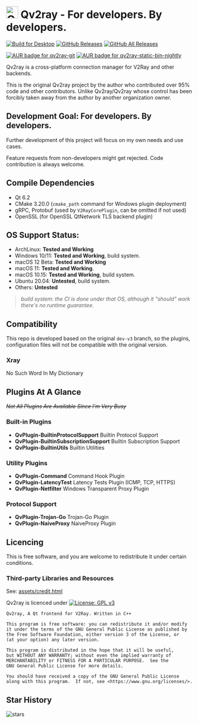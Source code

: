 # <img width="32" src="assets/icons/qv2ray.png" alt="Qv2ray"/> Qv2ray - For developers. By developers.

[![Build for Desktop](https://github.com/Shadowsocks-NET/Qv2ray/actions/workflows/build.yml/badge.svg)](https://github.com/Shadowsocks-NET/Qv2ray/actions/workflows/build.yml)
[![GitHub Releases](https://img.shields.io/github/downloads/Shadowsocks-NET/Qv2ray/latest/total?style=flat-square&logo=github)](https://github.com/Shadowsocks-NET/Qv2ray/releases)
[![GitHub All Releases](https://img.shields.io/github/downloads/Shadowsocks-NET/Qv2ray/total?label=downloads-total&logo=github&style=flat-square)](https://github.com/Shadowsocks-NET/Qv2ray/releases)

[![AUR badge for qv2ray-git](https://img.shields.io/aur/version/qv2ray-git?label=qv2ray-git)](https://aur.archlinux.org/packages/qv2ray-git/)
[![AUR badge for qv2ray-static-bin-nightly](https://img.shields.io/aur/version/qv2ray-static-bin-nightly?label=qv2ray-static-bin-nightly)](https://aur.archlinux.org/packages/qv2ray-static-bin-nightly/)

Qv2ray is a cross-platform connection manager for V2Ray and other backends.

This is the original Qv2ray project by the author who contributed over 95% code and other contributors.
Unlike Qv2ray/Qv2ray whose control has been forcibly taken away from the author by another organization owner.

## Development Goal: For developers. By developers.

Further development of this project will focus on my own needs and use cases.

Feature requests from non-developers might get rejected. Code contribution is always welcome.

## Compile Dependencies

- Qt 6.2
- CMake 3.20.0 (`cmake_path` command for Windows plugin deployment)
- gRPC, Protobuf (used by `V2RayCorePlugin`, can be omitted if not used)
- OpenSSL (for OpenSSL QtNetwork TLS backend plugin)

## OS Support Status:

- ArchLinux: **Tested and Working**
- Windows 10/11: **Tested and Working**, build system.
- macOS 12 Beta: **Tested and Working**
- macOS 11: **Tested and Working**.
- macOS 10.15: **Tested and Working**, build system.
- Ubuntu 20.04: **Untested**, build system.
- Others: **Untested**

> *build system: the CI is done under that OS, although it "should" work there's no runtime guarantee.*

## Compatibility

This repo is developed based on the original `dev-v3` branch, so the plugins, configuration
files will not be compatible with the original version.

### Xray

No Such Word In My Dictionary

## Plugins At A Glance

~~*Not All Plugins Are Available Since I'm Very Busy*~~

### Built-in Plugins

- **QvPlugin-BuiltinProtocolSupport** Builtin Protocol Support
- **QvPlugin-BuiltinSubscriptionSupport** Builtin Subscription Support
- **QvPlugin-BuiltinUtils** Builtin Utilities

### Utility Plugins

- **QvPlugin-Command** Command Hook Plugin
- **QvPlugin-LatencyTest** Latency Tests Plugin (ICMP, TCP, HTTPS)
- **QvPlugin-Netfilter** Windows Transparent Proxy Plugin

### Protocol Support

- **QvPlugin-Trojan-Go** Trojan-Go Plugin
- **QvPlugin-NaiveProxy** NaiveProxy Plugin

## Licencing

This is free software, and you are welcome to redistribute it under certain conditions.

### Third-party Libraries and Resources
See: [assets/credit.html](assets/credit.html)

Qv2ray is licenced under [![License: GPL v3](https://img.shields.io/badge/License-GPL%20v3-blue.svg)](https://www.gnu.org/licenses/gpl-3.0)

```
Qv2ray, A Qt frontend for V2Ray. Written in C++

This program is free software: you can redistribute it and/or modify
it under the terms of the GNU General Public License as published by
the Free Software Foundation, either version 3 of the License, or
(at your option) any later version.

This program is distributed in the hope that it will be useful,
but WITHOUT ANY WARRANTY; without even the implied warranty of
MERCHANTABILITY or FITNESS FOR A PARTICULAR PURPOSE.  See the
GNU General Public License for more details.

You should have received a copy of the GNU General Public License
along with this program.  If not, see <https://www.gnu.org/licenses/>.
```
## Star History

![stars](https://starchart.cc/Shadowsocks-NET/Qv2ray.svg)
